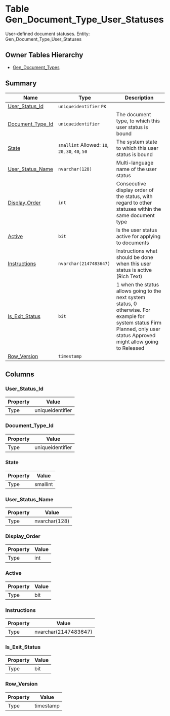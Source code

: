 # Table Gen_Document_Type_User_Statuses

User-defined document statuses. Entity: Gen_Document_Type_User_Statuses

## Owner Tables Hierarchy

* [Gen_Document_Types](Gen_Document_Types.md)

## Summary

| Name | Type | Description |
| - | - | --- |
|[User_Status_Id](#user_status_id)|`uniqueidentifier` `PK`||
|[Document_Type_Id](#document_type_id)|`uniqueidentifier` |The document type, to which this user status is bound|
|[State](#state)|`smallint` Allowed: `10`, `20`, `30`, `40`, `50`|The system state to which this user status is bound|
|[User_Status_Name](#user_status_name)|`nvarchar(128)` |Multi-language name of the user status|
|[Display_Order](#display_order)|`int` |Consecutive display order of the status, with regard to other statuses within the same document type|
|[Active](#active)|`bit` |Is the user status active for applying to documents|
|[Instructions](#instructions)|`nvarchar(2147483647)` |Instructions what should be done when this user status is active (Rich Text)|
|[Is_Exit_Status](#is_exit_status)|`bit` |1 when the status allows going to the next system status, 0 otherwise. For example for system status Firm Planned, only user status Approved might allow going to Released|
|[Row_Version](#row_version)|`timestamp` ||

## Columns

### User_Status_Id

| Property | Value |
| - | - |
|Type|uniqueidentifier|

### Document_Type_Id

| Property | Value |
| - | - |
|Type|uniqueidentifier|

### State

| Property | Value |
| - | - |
|Type|smallint|

### User_Status_Name

| Property | Value |
| - | - |
|Type|nvarchar(128)|

### Display_Order

| Property | Value |
| - | - |
|Type|int|

### Active

| Property | Value |
| - | - |
|Type|bit|

### Instructions

| Property | Value |
| - | - |
|Type|nvarchar(2147483647)|

### Is_Exit_Status

| Property | Value |
| - | - |
|Type|bit|

### Row_Version

| Property | Value |
| - | - |
|Type|timestamp|


